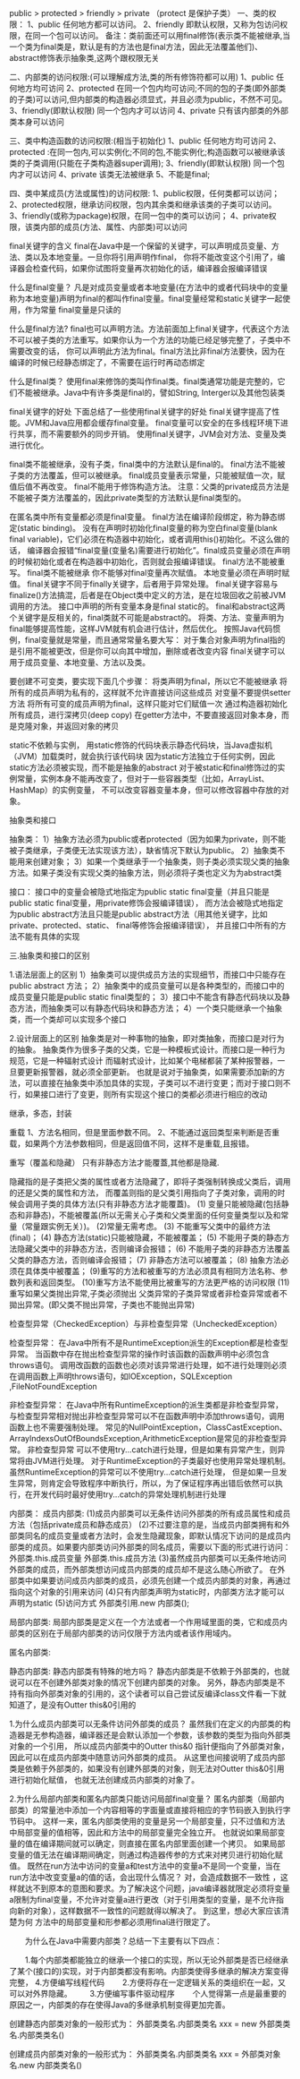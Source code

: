 public > protected > friendly > private  （protect 是保护子类）
一、类的权限：
1、public 任何地方都可以访问。
2、friendly 即默认权限，又称为包访问权限，在同一个包可以访问。
备注：类前面还可以用final修饰(表示类不能被继承,当一个类为final类是，默认是有的方法也是final方法，因此无法覆盖他们)、abstract修饰表示抽象类,这两个跟权限无关

二、内部类的访问权限:(可以理解成方法,类的所有修饰符都可以用)
1、public 任何地方均可访问
2、protected 在同一个包内均可访问;不同的包的子类(即外部类的子类)可以访问,但内部类的构造器必须显式，并且必须为public，不然不可见。
3、friendly(即默认权限) 同一个包内才可以访问
4、private 只有该内部类的外部类本身可以访问

三、类中构造函数的访问权限:(相当于初始化)
1、public 任何地方均可访问
2、protected :在同一包内,可以实例化;不同的包,不能实例化;构造函数可以被继承该类的子类调用(只能在子类构造器super调用);
3、friendly(即默认权限) 同一个包内才可以访问
4、private 该类无法被继承
5、不能是final;

四、类中某成员(方法或属性)的访问权限:
1、public权限，任何类都可以访问；
2、protected权限，继承访问权限，包内其余类和继承该类的子类可以访问。
3、friendly(或称为package)权限，在同一包中的类可以访问；
4、private权限，该类内部的成员(方法、属性、内部类)可以访问







final关键字的含义
final在Java中是一个保留的关键字，可以声明成员变量、方法、类以及本地变量。一旦你将引用声明作final，
你将不能改变这个引用了，编译器会检查代码，如果你试图将变量再次初始化的话，编译器会报编译错误

什么是final变量？
凡是对成员变量或者本地变量(在方法中的或者代码块中的变量称为本地变量)声明为final的都叫作final变量。final变量经常和static关键字一起使用，作为常量
final变量是只读的

什么是final方法?
final也可以声明方法。方法前面加上final关键字，代表这个方法不可以被子类的方法重写。如果你认为一个方法的功能已经足够完整了，子类中不需要改变的话，
你可以声明此方法为final。final方法比非final方法要快，因为在编译的时候已经静态绑定了，不需要在运行时再动态绑定

什么是final类？
使用final来修饰的类叫作final类。final类通常功能是完整的，它们不能被继承。Java中有许多类是final的，譬如String, Interger以及其他包装类

final关键字的好处
下面总结了一些使用final关键字的好处
final关键字提高了性能。JVM和Java应用都会缓存final变量。
final变量可以安全的在多线程环境下进行共享，而不需要额外的同步开销。
使用final关键字，JVM会对方法、变量及类进行优化。

final类不能被继承，没有子类，final类中的方法默认是final的。
final方法不能被子类的方法覆盖，但可以被继承。
final成员变量表示常量，只能被赋值一次，赋值后值不再改变。
final不能用于修饰构造方法。
 注意：父类的private成员方法是不能被子类方法覆盖的，因此private类型的方法默认是final类型的。
 
 
在匿名类中所有变量都必须是final变量。
final方法在编译阶段绑定，称为静态绑定(static binding)。
没有在声明时初始化final变量的称为空白final变量(blank final variable)，它们必须在构造器中初始化，或者调用this()初始化。不这么做的话，
编译器会报错“final变量(变量名)需要进行初始化”。final成员变量必须在声明的时候初始化或者在构造器中初始化，否则就会报编译错误。
final方法不能被重写。
final类不能被继承
你不能够对final变量再次赋值。
本地变量必须在声明时赋值。
final关键字不同于finally关键字，后者用于异常处理。
final关键字容易与finalize()方法搞混，后者是在Object类中定义的方法，是在垃圾回收之前被JVM调用的方法。
接口中声明的所有变量本身是final static的。
final和abstract这两个关键字是反相关的，final类就不可能是abstract的。
将类、方法、变量声明为final能够提高性能，这样JVM就有机会进行估计，然后优化。
按照Java代码惯例，final变量就是常量，而且通常常量名要大写：
对于集合对象声明为final指的是引用不能被更改，但是你可以向其中增加，删除或者改变内容
final关键字可以用于成员变量、本地变量、方法以及类。

要创建不可变类，要实现下面几个步骤：
将类声明为final，所以它不能被继承
将所有的成员声明为私有的，这样就不允许直接访问这些成员
对变量不要提供setter方法
将所有可变的成员声明为final，这样只能对它们赋值一次
通过构造器初始化所有成员，进行深拷贝(deep copy)
在getter方法中，不要直接返回对象本身，而是克隆对象，并返回对象的拷贝


static不依赖与实例，
用static修饰的代码块表示静态代码块，当Java虚拟机（JVM）加载类时，就会执行该代码块
因为static方法独立于任何实例，因此static方法必须被实现，而不能是抽象的abstract
对于被static和final修饰过的实例常量，实例本身不能再改变了，但对于一些容器类型（比如，ArrayList、HashMap）的实例变量，
不可以改变容器变量本身，但可以修改容器中存放的对象。


抽象类和接口

抽象类：
1）抽象方法必须为public或者protected（因为如果为private，则不能被子类继承，子类便无法实现该方法），缺省情况下默认为public。
2）抽象类不能用来创建对象；
3）如果一个类继承于一个抽象类，则子类必须实现父类的抽象方法。如果子类没有实现父类的抽象方法，则必须将子类也定义为为abstract类

接口：
接口中的变量会被隐式地指定为public static final变量（并且只能是public static final变量，用private修饰会报编译错误），
而方法会被隐式地指定为public abstract方法且只能是public abstract方法（用其他关键字，比如private、protected、static、 final等修饰会报编译错误），
并且接口中所有的方法不能有具体的实现


三.抽象类和接口的区别

1.语法层面上的区别
1）抽象类可以提供成员方法的实现细节，而接口中只能存在public abstract 方法；
2）抽象类中的成员变量可以是各种类型的，而接口中的成员变量只能是public static final类型的；
3）接口中不能含有静态代码块以及静态方法，而抽象类可以有静态代码块和静态方法；
4）一个类只能继承一个抽象类，而一个类却可以实现多个接口

2.设计层面上的区别
抽象类是对一种事物的抽象，即对类抽象，而接口是对行为的抽象。
抽象类作为很多子类的父类，它是一种模板式设计。而接口是一种行为规范，它是一种辐射式设计
而辐射式设计，比如某个电梯都装了某种报警器，一旦要更新报警器，就必须全部更新。
也就是说对于抽象类，如果需要添加新的方法，可以直接在抽象类中添加具体的实现，子类可以不进行变更；而对于接口则不行，如果接口进行了变更，则所有实现这个接口的类都必须进行相应的改动



继承，多态，封装

重载
1、方法名相同，但是里面参数不同。
2、不能通过返回类型来判断是否重载，如果两个方法参数相同，但是返回值不同，这样不是重载,且报错。

重写（覆盖和隐藏）
只有非静态方法才能覆蓋,其他都是隐藏.

隐藏指的是子类把父类的属性或者方法隐藏了，即将子类强制转换成父类后，调用的还是父类的属性和方法，
而覆盖则指的是父类引用指向了子类对象，调用的时候会调用子类的具体方法(只有非静态方法才能覆蓋)。
(1) 变量只能被隐藏(包括静态和非静态)，不能被覆盖(所以无需关心子类和父类里面的任何变量类型以及和常量（常量跟实例无关）)。
(2)常量无需考虑。
(3) 不能重写父类中的最终方法(final)；
(4) 静态方法(static)只能被隐藏，不能被覆盖；
(5) 不能用子类的静态方法隐藏父类中的非静态方法，否则编译会报错；
(6) 不能用子类的非静态方法覆盖父类的静态方法，否则编译会报错；
(7) 非静态方法可以被覆盖；
(8) 抽象方法必须在具体类中被覆盖；
(9)重写的方法和被重写的方法必须具有相同方法名称、参数列表和返回类型。
(10)重写方法不能使用比被重写的方法更严格的访问权限 
(11)重写如果父类抛出异常,子类必须抛出 父类异常的子类异常或者非检查异常或者不拋出异常。(即父类不抛出异常，子类也不能抛出异常)

检查型异常（CheckedException）与非检查型异常（UncheckedException）

检查型异常：
在Java中所有不是RuntimeException派生的Exception都是检查型异常。
当函数中存在抛出检查型异常的操作时该函数的函数声明中必须包含throws语句。
调用改函数的函数也必须对该异常进行处理，如不进行处理则必须在调用函数上声明throws语句，如IOException，SQLException ,FileNotFoundException

非检查型异常：
在Java中所有RuntimeException的派生类都是非检查型异常，
与检查型异常相对抛出非检查型异常可以不在函数声明中添加throws语句，调用函数上也不需要强制处理。
常见的NullPointException，ClassCastException、ArrayIndexsOutOfBoundsException,ArithmeticException是常见的非检查型异常。
非检查型异常 可以不使用try...catch进行处理，但是如果有异常产生，则异常将由JVM进行处理。
对于RuntimeException的子类最好也使用异常处理机制。虽然RuntimeException的异常可以不使用try...catch进行处理，
但是如果一旦发生异常，则肯定会导致程序中断执行，所以，为了保证程序再出错后依然可以执行，在开发代码时最好使用try...catch的异常处理机制进行处理



内部类：
成员内部类:
(1)成员内部类可以无条件访问外部类的所有成员属性和成员方法（包括private成员和静态成员）
(2)不过要注意的是，当成员内部类拥有和外部类同名的成员变量或者方法时，会发生隐藏现象，即默认情况下访问的是成员内部类的成员。如果要内部类访问外部类的同名成员，需要以下面的形式进行访问：
外部类.this.成员变量
外部类.this.成员方法
(3)虽然成员内部类可以无条件地访问外部类的成员，而外部类想访问成员内部类的成员却不是这么随心所欲了。
在外部类中如果要访问成员内部类的成员，必须先创建一个成员内部类的对象，再通过指向这个对象的引用来访问
(4)只有内部类声明为static时，内部类方法才能可以声明为static
(5)访问方式 外部类引用.new 内部类();

局部内部类:
局部内部类是定义在一个方法或者一个作用域里面的类，它和成员内部类的区别在于局部内部类的访问仅限于方法内或者该作用域内。

匿名内部类:

静态内部类:
静态内部类有特殊的地方吗？
静态内部类是不依赖于外部类的，也就说可以在不创建外部类对象的情况下创建内部类的对象。
另外，静态内部类是不持有指向外部类对象的引用的，这个读者可以自己尝试反编译class文件看一下就知道了，是没有Outter this&0引用的

1.为什么成员内部类可以无条件访问外部类的成员？
虽然我们在定义的内部类的构造器是无参构造器，编译器还是会默认添加一个参数，该参数的类型为指向外部类对象的一个引用，
所以成员内部类中的Outter this&0 指针便指向了外部类对象，因此可以在成员内部类中随意访问外部类的成员。
从这里也间接说明了成员内部类是依赖于外部类的，如果没有创建外部类的对象，则无法对Outter this&0引用进行初始化赋值，
也就无法创建成员内部类的对象了。

2.为什么局部内部类和匿名内部类只能访问局部final变量？
匿名内部类（局部内部类）的常量池中添加一个内容相等的字面量或直接将相应的字节码嵌入到执行字节码中。
这样一来，匿名内部类使用的变量是另一个局部变量，只不过值和方法中局部变量的值相等，因此和方法中的局部变量完全独立开。
也就说如果局部变量的值在编译期间就可以确定，则直接在匿名内部里面创建一个拷贝。
如果局部变量的值无法在编译期间确定，则通过构造器传参的方式来对拷贝进行初始化赋值。
既然在run方法中访问的变量a和test方法中的变量a不是同一个变量，当在run方法中改变变量a的值的话，会出现什么情况？
对，会造成数据不一致性 ，这样就达不到原本的意图和要求。为了解决这个问题，java编译器就限定必须将变量a限制为final变量，不允许对变量a进行更改（对于引用类型的变量，是不允许指向新的对象），这样数据不一致性的问题就得以解决了。
到这里，想必大家应该清楚为何 方法中的局部变量和形参都必须用final进行限定了。


　　为什么在Java中需要内部类？总结一下主要有以下四点：

　　1.每个内部类都能独立的继承一个接口的实现，所以无论外部类是否已经继承了某个(接口的)实现，对于内部类都没有影响。内部类使得多继承的解决方案变得完整，
	4.方便编写线程代码
　　2.方便将存在一定逻辑关系的类组织在一起，又可以对外界隐藏。
　　3.方便编写事件驱动程序
　　个人觉得第一点是最重要的原因之一，内部类的存在使得Java的多继承机制变得更加完善。

创建静态内部类对象的一般形式为：  外部类类名.内部类类名 xxx = new 外部类类名.内部类类名()

创建成员内部类对象的一般形式为：  外部类类名.内部类类名 xxx = 外部类对象名.new 内部类类名()




